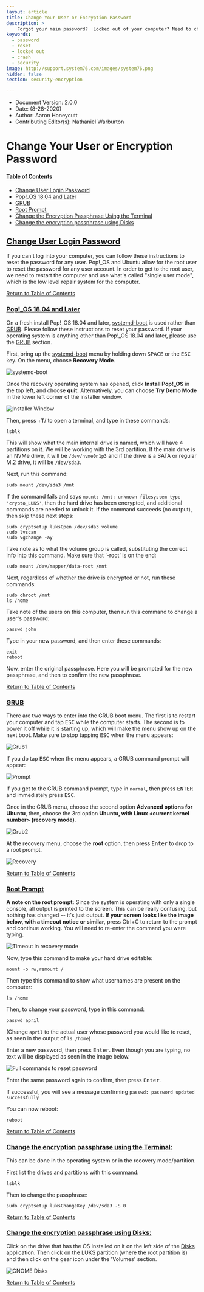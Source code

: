 ```yaml
---
layout: article
title: Change Your User or Encryption Password
description: >
    Forgot your main password?  Locked out of your computer? Need to change your encryption passphrase? Follow these instructions to change both!
keywords:
  - password
  - reset
  - locked out
  - crash
  - security
image: http://support.system76.com/images/system76.png
hidden: false
section: security-encryption

---
```

- Document Version: 2.0.0
- Date: (8-28-2020)
- Author: Aaron Honeycutt
- Contributing Editor(s): Nathaniel Warburton


# Change Your User or Encryption Password

#### [Table of Contents](#Contents)

- [Change User Login Password](#change-user-login-password)
- [Pop!\_OS 18.04 and Later](#Pop-OS)
- [GRUB](#grub)
- [Root Prompt](#root-prompt)
- [Change the Encryption Passphrase Using the Terminal](#change-the-encryption-passphrase-using-the-terminal)
- [Change the encryption passphrase using Disks](#change-the-encryption-passphrase-using-disks)

## [Change User Login Password](#change-user-login-password)

If you can't log into your computer, you can follow these instructions to reset the password for any user. Pop!_OS and Ubuntu allow for the root user to reset the password for any user account. In order to get to the root user, we need to restart the computer and use what's called "single user mode", which is the low level repair system for the computer.

[Return to Table of Contents](#Contents)

### [Pop!\_OS 18.04 and Later](#Pop-OS)

On a fresh install Pop!_OS 18.04 and later, <u>systemd-boot</u> is used rather than <u>GRUB</u>.  Please follow these instructions to reset your password.  If your operating system is anything other than Pop!_OS 18.04 and later, please use the [GRUB](#grub) section.

First, bring up the <u>systemd-boot</u> menu by holding down <kbd>SPACE</kbd> or the <kbd>ESC</kbd> key.  On the menu, choose **Recovery Mode**.

![systemd-boot](/images/password/systemd-boot.png)

Once the recovery operating system has opened, click **Install Pop!_OS** in the top left, and choose **quit**. Alternatively, you can choose **Try Demo Mode** in the lower left corner of the installer window.

![Installer Window](/images/pop-recovery/recovery-install-page-20.04.png)

Then, press <kbd><span class="fl-pop-key"></span></kbd>+<kbd>T</kbd>/<kbd><i class="fl-ubuntu"></i></kbd> to open a terminal, and type in these commands:

```
lsblk
```

This will show what the main internal drive is named, which will have 4 partitions on it.  We will be working with the 3rd partition.  If the main drive is an NVMe drive, it will be `/dev/nvme0n1p3` and if the drive is a SATA or regular M.2 drive, it will be `/dev/sda3`.

Next, run this command:

```
sudo mount /dev/sda3 /mnt
```

If the command fails and says `mount: /mnt: unknown filesystem type 'crypto_LUKS'`, then the hard drive has been encrypted, and additional commands are needed to unlock it.  If the command succeeds (no output), then skip these next steps:

```
sudo cryptsetup luksOpen /dev/sda3 volume
sudo lvscan
sudo vgchange -ay
```

Take note as to what the volume group is called, substituting the correct info into this command.  Make sure that '-root' is on the end:

```
sudo mount /dev/mapper/data-root /mnt
```

Next, regardless of whether the drive is encrypted or not, run these commands:

```
sudo chroot /mnt
ls /home
```

Take note of the users on this computer, then run this command to change a user's password:

```
passwd john
```

Type in your new password, and then enter these commands:

```
exit
reboot
```

Now, enter the original passphrase. Here you will be prompted for the new passphrase, and then to confirm the new passphrase.

[Return to Table of Contents](#Contents)

### [GRUB](#grub)

There are two ways to enter into the GRUB boot menu. The first is to restart your computer and tap <kbd>ESC</kbd> while the computer starts. The second is to power it off while it is starting up, which will make the menu show up on the next boot. Make sure to stop tapping <kbd>ESC</kbd> when the menu appears:

![Grub1](/images/password/grub1.png)

If you do tap <kbd>ESC</kbd> when the menu appears, a GRUB command prompt will appear:

![Prompt](/images/password/prompt.png)

If you get to the GRUB command prompt, type in `normal`, then press <kbd>ENTER</kbd> and immediately press <kbd>ESC</kbd>.

Once in the GRUB menu, choose the second option **Advanced options for Ubuntu**, then, choose the 3rd option **Ubuntu, with Linux &lt;current kernel number&gt; (recovery mode)**.

![Grub2](/images/password/grub2.png)

At the recovery menu, choose the **root** option, then press <kbd>Enter</kbd> to drop to a root prompt.

![Recovery](/images/password/recovery.png)

[Return to Table of Contents](#Contents)

### [Root Prompt](#root-prompt)

**A note on the root prompt:** Since the system is operating with only a single console, all output is printed to the screen. This can be really confusing, but nothing has changed -- it's just output. **If your screen looks like the image below, with a timeout notice or similar,** press Ctrl+C to return to the prompt and continue working. You will need to re-enter the command you were typing.

![Timeout in recovery mode](/images/password/timeout.png)

Now, type this command to make your hard drive editable:

```
mount -o rw,remount /
```

Then type this command to show what usernames are present on the computer:

```
ls /home
```

Then, to change your password, type in this command:

```
passwd april
```

(Change `april` to the actual user whose password you would like to reset, as seen in the output of `ls /home`)

Enter a new password, then press <kbd>Enter</kbd>. Even though you are typing, no text will be displayed as seen in the image below.

![Full commands to reset password](/images/password/example.png)

Enter the same password again to confirm, then press <kbd>Enter</kbd>.

If successful, you will see a message confirming `passwd: password updated successfully`

You can now reboot:

```
reboot
```

[Return to Table of Contents](#Contents)

### [Change the encryption passphrase using the Terminal:](#change-the-encryption-passphrase-using-the-terminal)

This can be done in the operating system or in the recovery mode/partition.

First list the drives and partitions with this command:

```
lsblk
```

Then to change the passphrase:

```
sudo cryptsetup luksChangeKey /dev/sda3 -S 0
```

[Return to Table of Contents](#Contents)

### [Change the encryption passphrase using Disks:](#change-the-encryption-passphrase-using-disks)

Click on the drive that has the OS installed on it on the left side of the <u>Disks</u> application. Then click on the LUKS partition (where the root partition is) and then click on the gear icon under the 'Volumes' section.

![GNOME Disks](/images/password/disks-change-passphrase.png)


[Return to Table of Contents](#Contents)
